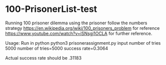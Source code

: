 # 100-PrisonerList-test
Running 100 prisoner dilemma using the prisoner follow the numbers strategy
https://en.wikipedia.org/wiki/100_prisoners_problem for reference
https://www.youtube.com/watch?v=iSNsgj1OCLA for further reference.

Usage:
Run in python
python3 prisonerassignment.py
input number of tries
5000
number of tries=5000
success rate=0.3064

Actual success rate should be .31183
